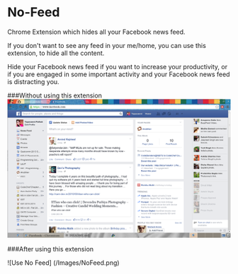 No-Feed
=======

Chrome Extension which hides all your Facebook news feed.

If you don't want to see any feed in your me/home, you can use this extension, to hide all the content.

Hide your Facebook news feed if you want to increase your productivity, or if you are engaged in some important activity and your Facebook news feed is distracting you.

###Without using this extension
![So Much To Waste Your Time](/Images/ALot.png)

###After using this extension

![Use No Feed] (/Images/NoFeed.png)


